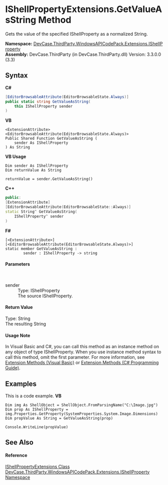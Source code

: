 # IShellPropertyExtensions.GetValueAsString Method 
 

Gets the value of the specified IShellProperty as a normalized String.

**Namespace:**&nbsp;<a href="N_DevCase_ThirdParty_WindowsAPICodePack_Extensions_IShellProperty">DevCase.ThirdParty.WindowsAPICodePack.Extensions.IShellProperty</a><br />**Assembly:**&nbsp;DevCase.ThirdParty (in DevCase.ThirdParty.dll) Version: 3.3.0.0 (3.3)

## Syntax

**C#**<br />
``` C#
[EditorBrowsableAttribute(EditorBrowsableState.Always)]
public static string GetValueAsString(
	this IShellProperty sender
)
```

**VB**<br />
``` VB
<ExtensionAttribute>
<EditorBrowsableAttribute(EditorBrowsableState.Always)>
Public Shared Function GetValueAsString ( 
	sender As IShellProperty
) As String
```

**VB Usage**<br />
``` VB Usage
Dim sender As IShellProperty
Dim returnValue As String

returnValue = sender.GetValueAsString()
```

**C++**<br />
``` C++
public:
[ExtensionAttribute]
[EditorBrowsableAttribute(EditorBrowsableState::Always)]
static String^ GetValueAsString(
	IShellProperty^ sender
)
```

**F#**<br />
``` F#
[<ExtensionAttribute>]
[<EditorBrowsableAttribute(EditorBrowsableState.Always)>]
static member GetValueAsString : 
        sender : IShellProperty -> string 

```


#### Parameters
&nbsp;<dl><dt>sender</dt><dd>Type: IShellProperty<br />The source IShellProperty.</dd></dl>

#### Return Value
Type: String<br />The resulting String

#### Usage Note
In Visual Basic and C#, you can call this method as an instance method on any object of type IShellProperty. When you use instance method syntax to call this method, omit the first parameter. For more information, see <a href="https://docs.microsoft.com/dotnet/visual-basic/programming-guide/language-features/procedures/extension-methods">Extension Methods (Visual Basic)</a> or <a href="https://docs.microsoft.com/dotnet/csharp/programming-guide/classes-and-structs/extension-methods">Extension Methods (C# Programming Guide)</a>.

## Examples
This is a code example. 
**VB**<br />
``` VB
Dim img As ShellObject = ShellObject.FromParsingName("C:\Image.jpg")
Dim prop As IShellProperty = img.Properties.GetProperty(SystemProperties.System.Image.Dimensions)
Dim propValue As String = GetValueAsString(prop)

Console.WriteLine(propValue)
```


## See Also


#### Reference
<a href="T_DevCase_ThirdParty_WindowsAPICodePack_Extensions_IShellProperty_IShellPropertyExtensions">IShellPropertyExtensions Class</a><br /><a href="N_DevCase_ThirdParty_WindowsAPICodePack_Extensions_IShellProperty">DevCase.ThirdParty.WindowsAPICodePack.Extensions.IShellProperty Namespace</a><br />